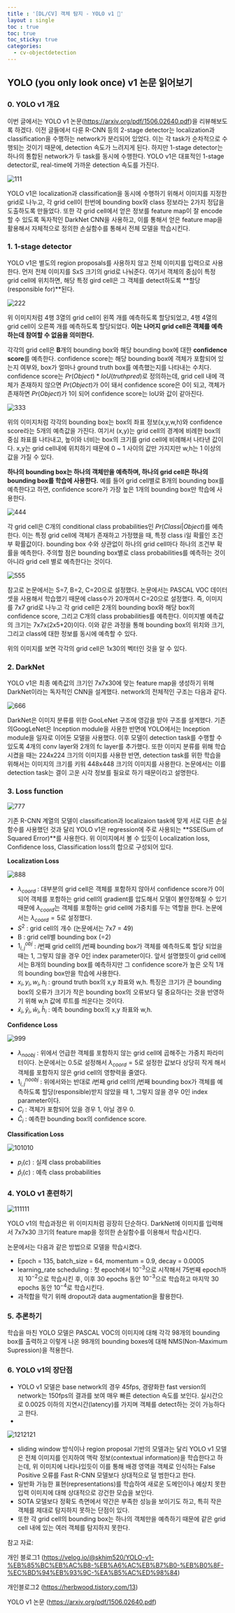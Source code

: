 ```yaml
---
title : '[DL/CV] 객체 탐지 - YOLO v1 🤟'
layout : single
toc : true
toc: true
toc_sticky: true
categories:
  - cv-objectdetection
---
```


## YOLO (you only look once) v1 논문 읽어보기 

### 0. YOLO v1 개요
이번 글에서는 YOLO v1 논문(https://arxiv.org/pdf/1506.02640.pdf)을 리뷰해보도록 하겠다. 이전 글들에서 다룬 R-CNN 등의 2-stage detector는 localization과 classification을 수행하는 network가 분리되어 있었다. 이는 각 task가 순차적으로 수행되는 것이기 때문에, detection 속도가 느려지게 된다. 하지만 1-stage detector는 하나의 통합된 network가 두 task를 동시에 수행한다. YOLO v1은 대표적인 1-stage detector로, real-time에 가까운 detection 속도를 가진다.

![111](https://user-images.githubusercontent.com/77332628/213868154-14362626-f748-4bde-a2bd-9ea1a802413c.jpeg)

YOLO v1은 localization과 classification을 동시에 수행하기 위해서 이미지를 지정한 grid로 나누고, 각 grid cell이 한번에 bounding box와 class 정보라는 2가지 정답을 도출하도록 만들었다. 또한 각 grid cell에서 얻은 정보를 feature map이 잘 encode 할 수 있도록 독자적인 DarkNet CNN을 사용하고, 이를 통해서 얻은 feature map을 활용해서 자체적으로 정의한 손실함수를 통해서 전체 모델을 학습시킨다.

### 1. 1-stage detector

YOLO v1은 별도의 region proposals를 사용하지 않고 전체 이미지를 입력으로 사용한다. 먼저 전체 이미지를 SxS 크기의 grid로 나눠준다. 여기서 객체의 중심이 특정 grid cell에 위치하면, 해당 특정 gird cell은 그 객체를 detect하도록 **할당(responsible for)**된다.

![222](https://user-images.githubusercontent.com/77332628/213868155-76661fca-fb64-4768-a070-fa0563821daa.jpeg)

위 이미지처럼 4행 3열의 grid cell이 왼쪽 개를 예측하도록 할당되었고, 4행 4열의 grid cell이 오른쪽 개를 예측하도록 할당되었다. **이는 나머지 grid cell은 객체를 예측하는데 참여할 수 없음을 의미한다.**

각각의 grid cell은 **B**개의 bounding box와 해당 bounding box에 대한 **confidence score**를 예측한다. confidence score는 해당 bounding box에 객체가 포함되어 있는지 여부와, box가 얼마나 ground truth box를 예측했는지를 나타내는 수치다. confidence score는 $Pr(Object) * IoU(truthpred)$로 정의하는데, grid cell 내에 객체가 존재하지 않으면 $Pr(Object)$가 0이 돼서 confidence score은 0이 되고, 객체가 존재하면 $Pr(Object)$가 1이 되어 confidence score는 IoU와 값이 같아진다.

![333](https://user-images.githubusercontent.com/77332628/213868157-c4769640-5f61-4274-92be-22de2741054a.jpeg)

위의 이미지처럼 각각의 bounding box는 box의 좌표 정보(x,y,w,h)와 confidence score라는 5개의 예측값을 가진다. 여기서 (x,y)는 grid cell의 경계에 비례한 box의 중심 좌표를 나타내고, 높이와 너비는 box의 크기를 grid cell에 비례해서 나타낸 값이다. x,y는 grid cell내에 위치하기 때문에 0 ~ 1 사이의 값만 가지지만 w,h는 1 이상의 값을 가질 수 있다. 

**하나의 bounding box는 하나의 객체만을 예측하며, 하나의 grid cell은 하나의 bounding box를 학습에 사용한다.** 예를 들어 grid cell별로 B개의 bounding box를 예측한다고 하면, confidence score가 가장 높은 1개의 bounding box만 학습에 사용한다.

![444](https://user-images.githubusercontent.com/77332628/213868158-5906fdaa-7dab-4e26-af4d-8448f369fbc1.png)

각 grid cell은 C개의 conditional class probabilities인 $Pr(Class i|Object)$를 예측한다. 이는 특정 grid cell에 객체가 존재하고 가정했을 때, 특정 class i일 확률인 조건부 확률값이다. bounding box 수와 상관없이 하나의 grid cell마다 하나의 조건부 확률을 예측한다. 주의할 점은 bounding box별로 class probabilities를 예측하는 것이 아니라 grid cell 별로 예측한다는 것이다.

![555](https://user-images.githubusercontent.com/77332628/213868159-b78681d2-42c0-47a4-9335-0389b856a424.png)

참고로 논문에서는 S=7, B=2, C=20으로 설정했다. 논문에서는 PASCAL VOC 데이터셋을 사용해서 학습했기 때문에 class수가 20개여서 C=20으로 설정했다. 즉, 이미지를 7x7 grid로 나누고 각 grid cell은 2개의 bounding box와 해당 box의 confidence score, 그리고 C개의 class probabilities를 예측한다. 이미지별 예측값의 크기는 7x7x(2x5+20)이다. 이와 같은 과정을 통해 bounding box의 위치와 크기, 그리고 class에 대한 정보를 동시에 예측할 수 있다.

위의 이미지를 보면 각각의 grid cell은 1x30의 벡터인 것을 알 수 있다. 

### 2. DarkNet
YOLO v1은 최종 예측값의 크기인 7x7x30에 맞는 feature map을 생성하기 위해 DarkNet이라는 독자적인 CNN을 설계했다. network의 전체적인 구조는 다음과 같다.

![666](https://user-images.githubusercontent.com/77332628/213868160-3198d70c-778c-4a0b-addd-6980ca18e065.png)

DarkNet은 이미지 분류를 위한 GooLeNet 구조에 영감을 받아 구조를 설계했다. 기존의GoogLeNet은 Inception module을 사용한 반면에 YOLO에서는 Inception module을 일자로 이어둔 모델을 사용했다. 이후 모델이 detection task를 수행할 수 있도록 4개의 conv layer와 2개의 fc layer를 추가했다. 또한 이미지 분류를 위해 학습 시켰을 때는 224x224 크기의 이미지를 사용한 반면, detection task를 위한 학습을 위해서는 이미지의 크기를 키워 448x448 크기의 이미지를 사용한다. 논문에서는 이를 detection task는 결이 고운 시각 정보를 필요로 하기 때문이라고 설명한다.



### 3. Loss function

![777](https://user-images.githubusercontent.com/77332628/213868161-b0c7d7b3-73ad-4603-bba0-175e306de607.png)

기존 R-CNN 계열의 모델이 classification과 localizaion task에 맞게 서로 다른 손실 함수를 사용했던 것과 달리 YOLO v1은 regression에 주로 사용되는 **SSE(Sum of Squared Error)**를 사용한다. 위 이미지에서 볼 수 있듯이 Localization loss, Confidence loss, Classification loss의 합으로 구성되어 있다.

**Localization Loss**

![888](https://user-images.githubusercontent.com/77332628/213868163-d45a7e5a-a908-4358-a0ef-5ab81e6cf980.png)

* $λ_{coord}$ : 대부분의 grid cell은 객체를 포함하지 않아서 confidence score가 0이 되어 객체를 포함하는 grid cell의 gradient를 압도해서 모델이 불안정해질 수 있기 때문에 $λ_{coord}$는 객체를 포함하는 grid cell에 가중치를 두는 역할을 한다. 논문에서는 $λ_{coord} = 5$로 설정했다.
* $S^2$ : grid cell의 개수 (논문에서는 7x7 = 49)
* B : grid cell별 bounding box (=2)
* $1^{obj}_{i,j}$ : $i$번째 grid cell의 $j$번째 bounding box가 객체를 예측하도록 할당 되었을 때는 1, 그렇지 않을 경우 0인 index parameter이다. 앞서 설명했듯이 grid cell에서는 B개의 bounding box를 예측하지만 그 confidence score가 높은 오직 1개의 bounding box만을 학습에 사용한다.
* $x_i,y_i,w_i,h_i$ : ground truth box의 x,y 좌표와 w,h. 특징은 크기가 큰 bounding box의 오류가 크기가 작은 bounding box의 오류보다 덜 중요하다는 것을 반영하기 위해 w,h 값에 루트를 씌운다는 것이다.
* $\hat{x}_i,\hat{y}_i,\hat{w}_i,\hat{h}_i$ : 예측 bounding box의 x,y 좌표와 w,h.

**Confidence Loss**

![999](https://user-images.githubusercontent.com/77332628/213868164-4f6e03df-e13f-44c1-a0bd-d2c656eb52c3.jpeg)

* $λ_{noobj}$ : 위에서 언급한 객체를 포함하지 않는 grid cell에 곱해주는 가중치 파라미터이다. 논문에서는 0.5로 설정해서 $λ_{coord} = 5$로 설정한 값보다 상당히 작게 해서 객체를 포함하지 않은 grid cell의 영향력을 줄였다.
* $1^{noobj}_{i,j}$ : 위에서와는 반대로 $i$번째 grid cell의 $j$번째 bounding box가 객체를 예측하도록 할당(responsible)받지 않았을 때 1, 그렇지 않을 경우 0인 index parameter이다.
* $C_i$ : 객체가 포함되어 있을 경우 1, 아닐 경우 0.
* $\hat{C}_i$ : 예측한 bounding box의 confidence score.

**Classification Loss**

![101010](https://user-images.githubusercontent.com/77332628/213868165-5528c794-0765-4c41-8127-8d3c8a603586.png)

* $p_i(c)$ : 실제 class probabilities
* $\hat{p}_i(c)$ : 예측 class probabilities


### 4. YOLO v1 훈련하기

![111111](https://user-images.githubusercontent.com/77332628/213868166-4379ef1b-9732-457c-934e-8a74b0ef2dae.png)

YOLO v1의 학습과정은 위 이미지처럼 굉장히 단순하다. DarkNet에 이미지를 입력해서 7x7x30 크기의 feature map을 정의한 손실함수를 이용해서 학습시킨다.

논문에서는 다음과 같은 방법으로 모델을 학습시켰다.

* Epoch = 135, batch_size = 64, momentum = 0.9, decay = 0.0005
* learning_rate scheduling : 첫 epoch에서 $10^{-3}$으로 시작해서 75번째 epoch까지 $10^{-2}$으로 학습시킨 후, 이후 30 epochs 동안 $10^{-3}$으로 학습하고 마지막 30 epochs 동안 $10^{-4}$로 학습시킨다.
* 과적합을 막기 위해 dropout과 data augmentation을 활용한다.

### 5. 추론하기
학습을 마친 YOLO 모델은 PASCAL VOC의 이미지에 대해 각각 98개의 bounding box를 출력하고 이렇게 나온 98개의 bounding boxes에 대해 NMS(Non-Maximum Supression)을 적용한다.

### 6. YOLO v1의 장단점
* YOLO v1 모델은 base network의 경우 45fps, 경량화한 fast version의 network는 150fps의 결과를 보여 매우 빠른 detection 속도를 보인다. 실시간으로 0.0025 이하의 지연시간(latency)를 가지며 객체를 detect하는 것이 가능하다고 한다.
* 
![1212121](https://user-images.githubusercontent.com/77332628/213868327-fb67eb4f-3907-4554-92af-ce0d1a749042.png)

*  sliding window 방식이나 region proposal 기반의 모델과는 달리 YOLO v1 모델은 전체 이미지를 인지하여 맥락 정보(contextual information)을 학습한다고 하는데, 위 이미지에 나타나있듯이 이를 통해 배경 영역을 객체로 인식하는 False Positive 오류를 Fast R-CNN 모델보다 상대적으로 덜 범한다고 한다.
*  일반화 가능한 표현(representations)를 학습하여 새로운 도메인이나 예상치 못한 입력 이미지에 대해 상대적으로 강건한 모습을 보인다.
* SOTA 모델보다 정확도 측면에서 약간은 부족한 성능을 보이기도 하고, 특히 작은 객체를 제대로 탐지하지 못하는 단점이 있다.
* 또한 각 grid cell의 bounding box는 하나의 객체만을 예측하기 때문에 같은 grid cell 내에 있는 여러 객체를 탐지하지 못한다.

참고 자료:

개인 블로그1 (https://velog.io/@skhim520/YOLO-v1-%EB%85%BC%EB%AC%B8-%EB%A6%AC%EB%B7%B0-%EB%B0%8F-%EC%BD%94%EB%93%9C-%EA%B5%AC%ED%98%84)

개인블로그2 (https://herbwood.tistory.com/13)

YOLO v1 논문 (https://arxiv.org/pdf/1506.02640.pdf)
